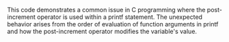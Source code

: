 This code demonstrates a common issue in C programming where the post-increment operator is used within a printf statement. The unexpected behavior arises from the order of evaluation of function arguments in printf and how the post-increment operator modifies the variable's value.